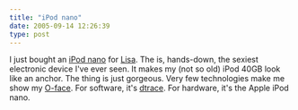 ```yaml
---
title: "iPod nano"
date: 2005-09-14 12:26:39
type: post
---
```


I just bought an <a href="https://www.apple.com/ipodnano/">iPod nano</a> for <a href="https://lisa.schlossnagle.org/">Lisa</a>.  The is, hands-down, the sexiest electronic device I've ever seen.  It makes my (not so old) iPod 40GB look like an anchor.  The thing is just gorgeous.  Very few technologies make me show my <a href="https://www.urbandictionary.com/define.php?term=O+FACE">O-face</a>.  For software, it's <a href="https://www.sun.com/bigadmin/content/dtrace/">dtrace</a>.  For hardware, it's the Apple iPod nano.
